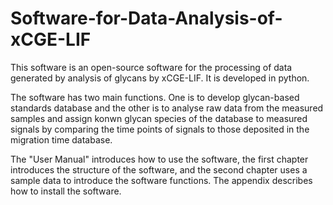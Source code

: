# Software-for-Data-Analysis-of-xCGE-LIF

This software is an open-source software for the processing of data generated by analysis of glycans by xCGE-LIF. It is developed in python.

The software has two main functions. One is to develop glycan-based standards database and the other is to analyse raw data from the measured samples and assign konwn glycan species of the database to measured signals by comparing the time points of signals to those deposited in the migration time database.

The "User Manual" introduces how to use the software, the first chapter introduces the structure of the software, and the second chapter uses a sample data to introduce the software functions. The appendix describes how to install the software.
